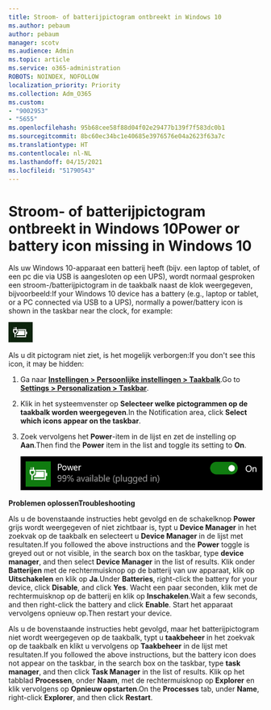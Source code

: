 ```yaml
---
title: Stroom- of batterijpictogram ontbreekt in Windows 10
ms.author: pebaum
author: pebaum
manager: scotv
ms.audience: Admin
ms.topic: article
ms.service: o365-administration
ROBOTS: NOINDEX, NOFOLLOW
localization_priority: Priority
ms.collection: Adm_O365
ms.custom:
- "9002953"
- "5655"
ms.openlocfilehash: 95b68cee58f88d04f02e29477b139f7f583dc0b1
ms.sourcegitcommit: 8bc60ec34bc1e40685e3976576e04a2623f63a7c
ms.translationtype: HT
ms.contentlocale: nl-NL
ms.lasthandoff: 04/15/2021
ms.locfileid: "51790543"
---
```

# <a name="power-or-battery-icon-missing-in-windows-10"></a><span data-ttu-id="20814-102">Stroom- of batterijpictogram ontbreekt in Windows 10</span><span class="sxs-lookup"><span data-stu-id="20814-102">Power or battery icon missing in Windows 10</span></span>

<span data-ttu-id="20814-103">Als uw Windows 10-apparaat een batterij heeft (bijv. een laptop of tablet, of een pc die via USB is aangesloten op een UPS), wordt normaal gesproken een stroom-/batterijpictogram in de taakbalk naast de klok weergegeven, bijvoorbeeld:</span><span class="sxs-lookup"><span data-stu-id="20814-103">If your Windows 10 device has a battery (e.g., laptop or tablet, or a PC connected via USB to a UPS), normally a power/battery icon is shown in the taskbar near the clock, for example:</span></span>

![Batterijpictogram](media/battery-icon.png)

<span data-ttu-id="20814-105">Als u dit pictogram niet ziet, is het mogelijk verborgen:</span><span class="sxs-lookup"><span data-stu-id="20814-105">If you don't see this icon, it may be hidden:</span></span>

1. <span data-ttu-id="20814-106">Ga naar **[Instellingen > Persoonlijke instellingen > Taakbalk](ms-settings:taskbar?activationSource=GetHelp)**.</span><span class="sxs-lookup"><span data-stu-id="20814-106">Go to **[Settings > Personalization > Taskbar](ms-settings:taskbar?activationSource=GetHelp)**.</span></span>

2. <span data-ttu-id="20814-107">Klik in het systeemvenster op **Selecteer welke pictogrammen op de taakbalk worden weergegeven**.</span><span class="sxs-lookup"><span data-stu-id="20814-107">In the Notification area, click **Select which icons appear on the taskbar**.</span></span>

3. <span data-ttu-id="20814-108">Zoek vervolgens het **Power**-item in de lijst en zet de instelling op **Aan**.</span><span class="sxs-lookup"><span data-stu-id="20814-108">Then find the **Power** item in the list and toggle its setting to **On**.</span></span>

    ![Power-pictogram weergeven op de taakbalk](media/power-icon-on.png)

<span data-ttu-id="20814-110">**Problemen oplossen**</span><span class="sxs-lookup"><span data-stu-id="20814-110">**Troubleshooting**</span></span>

<span data-ttu-id="20814-111">Als u de bovenstaande instructies hebt gevolgd en de schakelknop **Power** grijs wordt weergegeven of niet zichtbaar is, typt u **Device Manager** in het zoekvak op de taakbalk en selecteert u **Device Manager** in de lijst met resultaten.</span><span class="sxs-lookup"><span data-stu-id="20814-111">If you followed the above instructions and the **Power** toggle is greyed out or not visible, in the search box on the taskbar, type **device manager**, and then select **Device Manager** in the list of results.</span></span> <span data-ttu-id="20814-112">Klik onder **Batterijen** met de rechtermuisknop op de batterij van uw apparaat, klik op **Uitschakelen** en klik op **Ja**.</span><span class="sxs-lookup"><span data-stu-id="20814-112">Under **Batteries**, right-click the battery for your device, click **Disable**, and click **Yes**.</span></span> <span data-ttu-id="20814-113">Wacht een paar seconden, klik met de rechtermuisknop op de batterij en klik op **Inschakelen**.</span><span class="sxs-lookup"><span data-stu-id="20814-113">Wait a few seconds, and then right-click the battery and click **Enable**.</span></span> <span data-ttu-id="20814-114">Start het apparaat vervolgens opnieuw op.</span><span class="sxs-lookup"><span data-stu-id="20814-114">Then restart your device.</span></span>

<span data-ttu-id="20814-115">Als u de bovenstaande instructies hebt gevolgd, maar het batterijpictogram niet wordt weergegeven op de taakbalk, typt u **taakbeheer** in het zoekvak op de taakbalk en klikt u vervolgens op **Taakbeheer** in de lijst met resultaten.</span><span class="sxs-lookup"><span data-stu-id="20814-115">If you followed the above instructions, but the battery icon does not appear on the taskbar, in the search box on the taskbar, type **task manager**, and then click **Task Manager** in the list of results.</span></span> <span data-ttu-id="20814-116">Klik op het tabblad **Processen**, onder **Naam**, met de rechtermuisknop op **Explorer** en klik vervolgens op **Opnieuw opstarten**.</span><span class="sxs-lookup"><span data-stu-id="20814-116">On the **Processes** tab, under **Name**, right-click **Explorer**, and then click **Restart**.</span></span>
